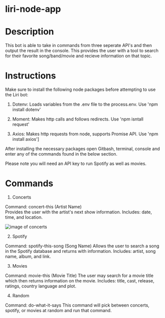 # liri-node-app

# Description

This bot is able to take in commands from three seperate API's and then output the result in the console. This provides the user
with a tool to search for their favorite song/band/movie and recieve information on that topic.

# Instructions

Make sure to install the following node packages before attempting to use the Liri bot:

1. Dotenv: Loads variables from the .env file to the process.env. Use 'npm install dotenv'

2. Moment: Makes http calls and follows redirects. Use 'npm isntall request'

3. Axios: Makes http requests from node, supports Promise API. Use 'npm install axios']

After installing the necessary packages open Gitbash, terminal, console and enter any of the commands found in the below section.

Please note you will need an API key to run Spotify as well as movies.

# Commands

1. Concerts

  Command: concert-this (Artist Name)  
  Provides the user with the artist's next show information. Includes: date, time, and location.
  
  ![image of concerts](/images/concert.png)
  
  2. Spotify
  
  Command: spotify-this-song (Song Name)
  Allows the user to search a song in the Spotify database and returns with information. Includes: artist, song name, album, and link.
  
  3. Movies
  
  Command: movie-this (Movie Title)
  The user may search for a movie title which then returns information on the movie.
  Includes: title, cast, release, ratings, country language and plot.
  
  4. Random
  
  Command: do-what-it-says
  This command will pick between concerts, spotify, or movies at random and run that command.

